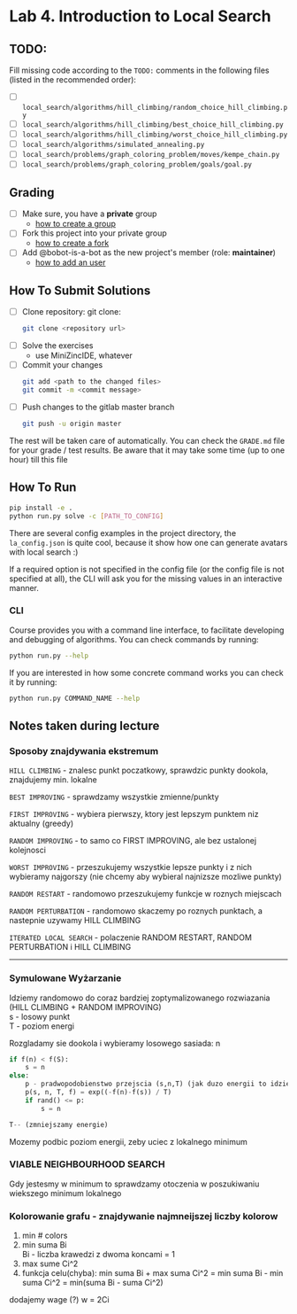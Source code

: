 # Lab 4. Introduction to Local Search

## TODO:

Fill missing code according to the `TODO:` comments in the following files (listed in the recommended order):

- [ ] `local_search/algorithms/hill_climbing/random_choice_hill_climbing.py`
- [ ] `local_search/algorithms/hill_climbing/best_choice_hill_climbing.py`
- [ ] `local_search/algorithms/hill_climbing/worst_choice_hill_climbing.py`
- [ ] `local_search/algorithms/simulated_annealing.py`
- [ ] `local_search/problems/graph_coloring_problem/moves/kempe_chain.py`
- [ ] `local_search/problems/graph_coloring_problem/goals/goal.py`

## Grading

* [ ] Make sure, you have a **private** group
  * [how to create a group](https://docs.gitlab.com/ee/user/group/#create-a-group)
* [ ] Fork this project into your private group
  * [how to create a fork](https://docs.gitlab.com/ee/user/project/repository/forking_workflow.html#creating-a-fork)
* [ ] Add @bobot-is-a-bot as the new project's member (role: **maintainer**)
  * [how to add an user](https://docs.gitlab.com/ee/user/project/members/index.html#add-a-user)

## How To Submit Solutions

* [ ] Clone repository: git clone:
    ```bash
    git clone <repository url>
    ```
* [ ] Solve the exercises
    * use MiniZincIDE, whatever
* [ ] Commit your changes
    ```bash
    git add <path to the changed files>
    git commit -m <commit message>
    ```
* [ ] Push changes to the gitlab master branch
    ```bash
    git push -u origin master
    ```

The rest will be taken care of automatically. You can check the `GRADE.md` file for your grade / test results. 
Be aware that it may take some time (up to one hour) till this file

## How To Run

```bash
pip install -e .
python run.py solve -c [PATH_TO_CONFIG]
```

There are several config examples in the project directory, the `la_config.json` is quite cool, because it show how one can generate avatars with local search :)

If a required option is not specified in the config file (or the config file is not specified at all), the CLI will ask you for the missing values in an interactive manner. 

### CLI 

Course provides you with a command line interface, to facilitate developing and debugging of algorithms.
You can check commands by running:

```bash
python run.py --help
```

If you are interested in how some concrete command works you can check it by running:

```bash
python run.py COMMAND_NAME --help
```
## Notes taken during lecture

### Sposoby znajdywania ekstremum
`HILL CLIMBING` - znalesc punkt poczatkowy, sprawdzic punkty dookola, znajdujemy min. lokalne

`BEST IMPROVING` - sprawdzamy wszystkie zmienne/punkty

`FIRST IMPROVING` - wybiera pierwszy, ktory jest lepszym punktem niz aktualny (greedy)

`RANDOM IMPROVING` - to samo co FIRST IMPROVING, ale bez ustalonej kolejnosci

`WORST IMPROVING` - przeszukujemy wszystkie lepsze punkty i z nich wybieramy najgorszy (nie chcemy aby wybieral najnizsze mozliwe punkty)
 
`RANDOM RESTART` - randomowo przeszukujemy funkcje w roznych miejscach

`RANDOM PERTURBATION` - randomowo skaczemy po roznych punktach, a nastepnie uzywamy HILL CLIMBING

`ITERATED LOCAL SEARCH` - polaczenie RANDOM RESTART, RANDOM PERTURBATION i HILL CLIMBING 

___________________________________
### Symulowane Wyżarzanie

Idziemy randomowo do coraz bardziej zoptymalizowanego rozwiazania (HILL CLIMBING + RANDOM IMPROVING)<br>
s - losowy punkt<br>
T - poziom energi

Rozgladamy sie dookola i wybieramy losowego sasiada: n
```python
if f(n) < f(S):
	s = n
else:
	p - pradwopodobienstwo przejscia (s,n,T) (jak duzo energii to idziemy, jak malo to nie)
	p(s, n, T, f) = exp((-f(n)-f(s)) / T)
	if rand() <= p:
		s = n

T-- (zmniejszamy energie)
```
Mozemy podbic poziom energii, zeby uciec z lokalnego minimum


### VIABLE NEIGHBOURHOOD SEARCH
Gdy jestesmy w minimum to sprawdzamy otoczenia w poszukiwaniu wiekszego minimum lokalnego

### Kolorowanie grafu - znajdywanie najmneijszej liczby kolorow
1. min # colors
2. min suma Bi
<br>Bi - liczba krawedzi z dwoma koncami = 1
3. max sume Ci^2
4. funkcja celu(chyba): min suma Bi + max suma Ci^2 = min suma Bi - min suma Ci^2 = min(suma Bi - suma Ci^2) 

dodajemy wage (?) w = 2Ci

